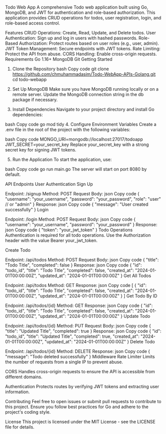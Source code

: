 Todo Web App
A comprehensive Todo web application built using Go, MongoDB, and JWT for authentication and role-based authorization. This application provides CRUD operations for todos, user registration, login, and role-based access control.

Features
CRUD Operations: Create, Read, Update, and Delete todos.
User Authentication: Sign up and log in users with hashed passwords.
Role-Based Authorization: Protect routes based on user roles (e.g., user, admin).
JWT Token Management: Secure endpoints with JWT tokens.
Rate Limiting: Protect the API from abuse.
CORS Handling: Enable cross-origin requests.
Requirements
Go 1.16+
MongoDB
Git
Getting Started
1. Clone the Repository
bash
Copy code
git clone https://github.com/chmuhammadasim/Todo-WebApp-APIs-Golang.git
cd todo-webapp
2. Set Up MongoDB
Make sure you have MongoDB running locally or on a remote server. Update the MongoDB connection string in the db package if necessary.

3. Install Dependencies
Navigate to your project directory and install Go dependencies:

bash
Copy code
go mod tidy
4. Configure Environment Variables
Create a .env file in the root of the project with the following variables:

bash
Copy code
MONGO_URI=mongodb://localhost:27017/todoapp
JWT_SECRET=your_secret_key
Replace your_secret_key with a strong secret key for signing JWT tokens.

5. Run the Application
To start the application, use:

bash
Copy code
go run main.go
The server will start on port 8080 by default.

API Endpoints
User Authentication
Sign Up

Endpoint: /signup
Method: POST
Request Body:
json
Copy code
{
  "username": "your_username",
  "password": "your_password",
  "role": "user" // or "admin"
}
Response:
json
Copy code
{
  "message": "User created successfully"
}
Login

Endpoint: /login
Method: POST
Request Body:
json
Copy code
{
  "username": "your_username",
  "password": "your_password"
}
Response:
json
Copy code
{
  "token": "your_jwt_token"
}
Todo Operations
Authentication is required for all todo operations. Use the Authorization header with the value Bearer your_jwt_token.

Create Todo

Endpoint: /api/todos
Method: POST
Request Body:
json
Copy code
{
  "title": "Todo Title",
  "completed": false
}
Response:
json
Copy code
{
  "id": "todo_id",
  "title": "Todo Title",
  "completed": false,
  "created_at": "2024-01-01T00:00:00Z",
  "updated_at": "2024-01-01T00:00:00Z"
}
Get All Todos

Endpoint: /api/todos
Method: GET
Response:
json
Copy code
[
  {
    "id": "todo_id",
    "title": "Todo Title",
    "completed": false,
    "created_at": "2024-01-01T00:00:00Z",
    "updated_at": "2024-01-01T00:00:00Z"
  }
]
Get Todo By ID

Endpoint: /api/todos/{id}
Method: GET
Response:
json
Copy code
{
  "id": "todo_id",
  "title": "Todo Title",
  "completed": false,
  "created_at": "2024-01-01T00:00:00Z",
  "updated_at": "2024-01-01T00:00:00Z"
}
Update Todo

Endpoint: /api/todos/{id}
Method: PUT
Request Body:
json
Copy code
{
  "title": "Updated Title",
  "completed": true
}
Response:
json
Copy code
{
  "id": "todo_id",
  "title": "Updated Title",
  "completed": true,
  "created_at": "2024-01-01T00:00:00Z",
  "updated_at": "2024-01-01T00:00:00Z"
}
Delete Todo

Endpoint: /api/todos/{id}
Method: DELETE
Response:
json
Copy code
{
  "message": "Todo deleted successfully"
}
Middleware
Rate Limiter
Limits the number of requests from a single IP to prevent abuse.

CORS
Handles cross-origin requests to ensure the API is accessible from different domains.

Authentication
Protects routes by verifying JWT tokens and extracting user information.

Contributing
Feel free to open issues or submit pull requests to contribute to this project. Ensure you follow best practices for Go and adhere to the project's coding style.

License
This project is licensed under the MIT License - see the LICENSE file for details.
